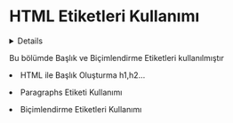 <h1>HTML Etiketleri Kullanımı</h1>

<details><h2><summary>240925</summary></h2></details>
<p>Bu bölümde Başlık ve Biçimlendirme Etiketleri kullanılmıştır</p>
<p><li>HTML ile Başlık Oluşturma h1,h2...</li></p>
<p><li>Paragraphs Etiketi Kullanımı</li></p>
<p><li>Biçimlendirme Etiketleri Kullanımı</li></p>
